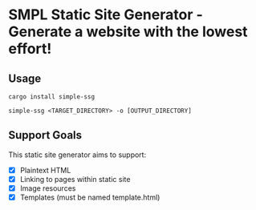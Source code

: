 # SMPL Static Site Generator - Generate a website with the lowest effort!

## Usage

```shell
cargo install simple-ssg

simple-ssg <TARGET_DIRECTORY> -o [OUTPUT_DIRECTORY]
```

## Support Goals

This static site generator aims to support:

- [x] Plaintext HTML
- [x] Linking to pages within static site
- [x] Image resources
- [x] Templates (must be named template.html)